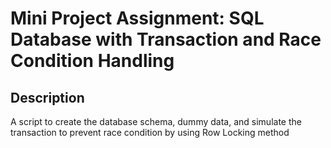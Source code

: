 # Mini Project Assignment: SQL Database with Transaction and Race Condition Handling

## Description
A script to create the database schema, dummy data, and simulate the transaction to prevent race condition by using Row Locking method
